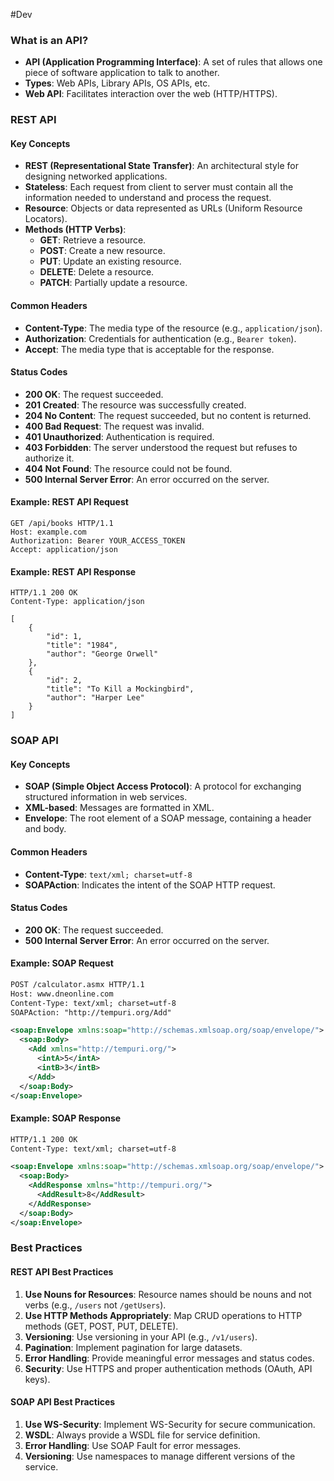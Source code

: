 #Dev 

### What is an API?
- **API (Application Programming Interface)**: A set of rules that allows one piece of software application to talk to another.
- **Types**: Web APIs, Library APIs, OS APIs, etc.
- **Web API**: Facilitates interaction over the web (HTTP/HTTPS).

### REST API

#### Key Concepts
- **REST (Representational State Transfer)**: An architectural style for designing networked applications.
- **Stateless**: Each request from client to server must contain all the information needed to understand and process the request.
- **Resource**: Objects or data represented as URLs (Uniform Resource Locators).
- **Methods (HTTP Verbs)**:
  - **GET**: Retrieve a resource.
  - **POST**: Create a new resource.
  - **PUT**: Update an existing resource.
  - **DELETE**: Delete a resource.
  - **PATCH**: Partially update a resource.

#### Common Headers
- **Content-Type**: The media type of the resource (e.g., `application/json`).
- **Authorization**: Credentials for authentication (e.g., `Bearer token`).
- **Accept**: The media type that is acceptable for the response.

#### Status Codes
- **200 OK**: The request succeeded.
- **201 Created**: The resource was successfully created.
- **204 No Content**: The request succeeded, but no content is returned.
- **400 Bad Request**: The request was invalid.
- **401 Unauthorized**: Authentication is required.
- **403 Forbidden**: The server understood the request but refuses to authorize it.
- **404 Not Found**: The resource could not be found.
- **500 Internal Server Error**: An error occurred on the server.

#### Example: REST API Request
```http
GET /api/books HTTP/1.1
Host: example.com
Authorization: Bearer YOUR_ACCESS_TOKEN
Accept: application/json
```

#### Example: REST API Response
```http
HTTP/1.1 200 OK
Content-Type: application/json

[
    {
        "id": 1,
        "title": "1984",
        "author": "George Orwell"
    },
    {
        "id": 2,
        "title": "To Kill a Mockingbird",
        "author": "Harper Lee"
    }
]
```

### SOAP API

#### Key Concepts
- **SOAP (Simple Object Access Protocol)**: A protocol for exchanging structured information in web services.
- **XML-based**: Messages are formatted in XML.
- **Envelope**: The root element of a SOAP message, containing a header and body.

#### Common Headers
- **Content-Type**: `text/xml; charset=utf-8`
- **SOAPAction**: Indicates the intent of the SOAP HTTP request.

#### Status Codes
- **200 OK**: The request succeeded.
- **500 Internal Server Error**: An error occurred on the server.

#### Example: SOAP Request
```xml
POST /calculator.asmx HTTP/1.1
Host: www.dneonline.com
Content-Type: text/xml; charset=utf-8
SOAPAction: "http://tempuri.org/Add"

<soap:Envelope xmlns:soap="http://schemas.xmlsoap.org/soap/envelope/">
  <soap:Body>
    <Add xmlns="http://tempuri.org/">
      <intA>5</intA>
      <intB>3</intB>
    </Add>
  </soap:Body>
</soap:Envelope>
```

#### Example: SOAP Response
```xml
HTTP/1.1 200 OK
Content-Type: text/xml; charset=utf-8

<soap:Envelope xmlns:soap="http://schemas.xmlsoap.org/soap/envelope/">
  <soap:Body>
    <AddResponse xmlns="http://tempuri.org/">
      <AddResult>8</AddResult>
    </AddResponse>
  </soap:Body>
</soap:Envelope>
```

### Best Practices

#### REST API Best Practices
1. **Use Nouns for Resources**: Resource names should be nouns and not verbs (e.g., `/users` not `/getUsers`).
2. **Use HTTP Methods Appropriately**: Map CRUD operations to HTTP methods (GET, POST, PUT, DELETE).
3. **Versioning**: Use versioning in your API (e.g., `/v1/users`).
4. **Pagination**: Implement pagination for large datasets.
5. **Error Handling**: Provide meaningful error messages and status codes.
6. **Security**: Use HTTPS and proper authentication methods (OAuth, API keys).

#### SOAP API Best Practices
1. **Use WS-Security**: Implement WS-Security for secure communication.
2. **WSDL**: Always provide a WSDL file for service definition.
3. **Error Handling**: Use SOAP Fault for error messages.
4. **Versioning**: Use namespaces to manage different versions of the service.
